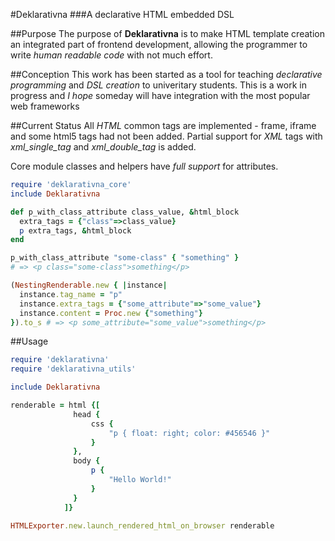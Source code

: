 #Deklarativna
###A declarative HTML embedded DSL

##Purpose
The purpose of **Deklarativna** is to make HTML template creation 
an integrated part of frontend development, allowing the programmer
to write *human readable code* with not much effort.

##Conception
This work has been started as a tool for teaching *declarative programming*
and *DSL creation* to univeritary students.
This is a work in progress and *I hope* someday will have integration
with the most popular web frameworks

##Current Status
All *HTML* common tags are implemented - frame, iframe and some html5 tags
had not been added.
Partial support for *XML* tags with *xml_single_tag* and *xml_double_tag*
is added.

Core module classes and helpers have *full support* for attributes.

```ruby
require 'deklarativna_core'
include Deklarativna

def p_with_class_attribute class_value, &html_block
  extra_tags = {"class"=>class_value}
  p extra_tags, &html_block
end

p_with_class_attribute "some-class" { "something" }
# => <p class="some-class">something</p>

(NestingRenderable.new { |instance|
  instance.tag_name = "p"
  instance.extra_tags = {"some_attribute"=>"some_value"}
  instance.content = Proc.new {"something"}
}).to_s # => <p some_attribute="some_value">something</p>
```

##Usage
```ruby
require 'deklarativna'
require 'deklarativna_utils'

include Deklarativna

renderable = html {[
              head {
                  css {
                      "p { float: right; color: #456546 }"
                  }
              },
              body {
                  p {
                      "Hello World!"
                  }
              }
            ]}

HTMLExporter.new.launch_rendered_html_on_browser renderable
```
